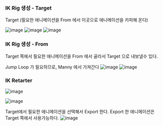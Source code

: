 
### IK Rig 생성 - Target
Target (필요한 애니메이션을 From 에서 이곳으로 애니메이션을 카피해 온다)

![image](https://user-images.githubusercontent.com/29656900/183443630-4e667be8-94b7-44cf-9e43-b450ff177e20.png)
![image](https://user-images.githubusercontent.com/29656900/183443768-288b9a6f-4b4a-47a9-92b1-6465904bb9b0.png)
![image](https://user-images.githubusercontent.com/29656900/183443848-32aa809b-c2b9-4657-918d-2c0be0a62bd3.png)

### IK Rig 생성 - From
Target 쪽에서 필요한 애니메이션을 From 에서 골라서 Target 으로 내보낼수 있다.

Jump Loop 가 필요하므로, Manny 에서 가져간다
![image](https://user-images.githubusercontent.com/29656900/183444456-17c75174-c5d2-4eed-885e-9fa16c91e1fa.png)
![image](https://user-images.githubusercontent.com/29656900/183444587-fd05c9c4-a0d8-41c2-9dd4-0728675ba547.png)


### IK Retarter
![image](https://user-images.githubusercontent.com/29656900/183444756-3a8574db-175b-4792-8539-cecf257812d8.png)

![image](https://user-images.githubusercontent.com/29656900/183444951-bf84a343-ebd5-4a62-97d7-df64ea5e02fb.png)

Target에서 필요한 애니메이션을 선택해서 Export 한다. Export 한 애니메이션은 Target 쪽에서 사용가능하다.
![image](https://user-images.githubusercontent.com/29656900/183445079-e902b674-d54c-43cf-a4a3-daee703fedda.png)

